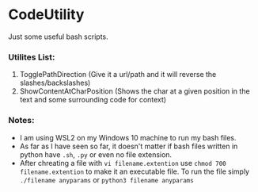 # CodeUtility
Just some useful bash scripts.

### Utilites List:
1. TogglePathDirection  (Give it a url/path and it will reverse the slashes/backslashes)
2. ShowContentAtCharPosition (Shows the char at a given position in the text and some surrounding code for context)


### Notes:
* I am using WSL2 on my Windows 10 machine to run my bash files.
* As far as I have seen so far, it doesn't matter if bash files written in python have `.sh`, `.py` or even no file extension. 
* After chreating a file with `vi filename.extention` use `chmod 700 filename.extention` to make it an executable file. To run the file simply `./filename anyparams` or `python3 filename anyparams`
